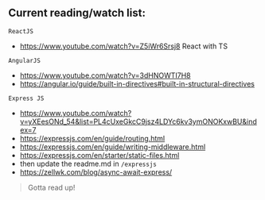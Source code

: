 ## Current reading/watch list:

`ReactJS`
- https://www.youtube.com/watch?v=Z5iWr6Srsj8 React with TS

`AngularJS`
- https://www.youtube.com/watch?v=3dHNOWTI7H8
- https://angular.io/guide/built-in-directives#built-in-structural-directives

`Express JS`
- https://www.youtube.com/watch?v=yXEesONd_54&list=PL4cUxeGkcC9jsz4LDYc6kv3ymONOKxwBU&index=7
- https://expressjs.com/en/guide/routing.html
- https://expressjs.com/en/guide/writing-middleware.html
- https://expressjs.com/en/starter/static-files.html
- then update the readme.md in `/expressjs`
- https://zellwk.com/blog/async-await-express/

> Gotta read up!